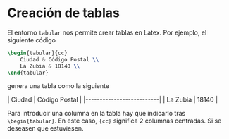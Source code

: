 # Creación de tablas

El entorno `tabular` nos permite crear tablas en Latex. Por ejemplo, el siguiente código

~~~tex
\begin{tabular}{cc}
    Ciudad & Código Postal \\
    La Zubia & 18140 \\
\end{tabular}
~~~

genera una tabla como la siguiente

| Ciudad   | Código Postal |
|--------------------------|
| La Zubia | 18140         |

Para introducir una columna en la tabla hay que indicarlo tras `\begin{tabular}`. En este caso, `{cc}` significa 2 columnas centradas. Si se deseasen que estuviesen. 
